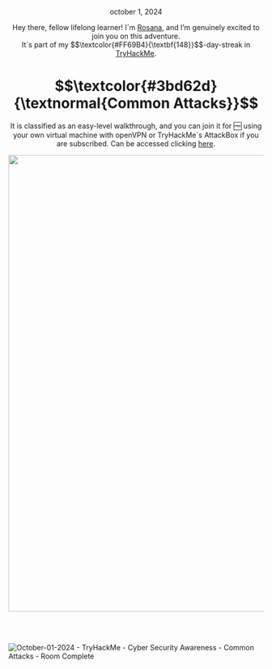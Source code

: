 
<p align="center">october 1, 2024</p>
<p align="center">Hey there, fellow lifelong learner! I´m <a href="https://www.linkedin.com/in/rosanafssantos/">Rosana</a>, and I’m genuinely excited to join you on this adventure.<br>
It´s part of my $$\textcolor{#FF69B4}{\textbf{148}}$$-day-streak in  <a href="https://tryhackme.com">TryHackMe</a>.</p>

<h1 align="center">
  $$\textcolor{#3bd62d}{\textnormal{Common Attacks}}$$
</h1>
<p align="center">It is classified as an easy-level walkthrough, and you can join it for 🆓 using your own virtual machine with openVPN or TryHackMe´s AttackBox if you are subscribed. Can be accessed clicking <a href="https://tryhackme.com/room/commonattacks">here</a>.</p> 
                                                              
<p align="center">
  <img width="900px" src="https://github.com/user-attachments/assets/6dac67d4-65b3-4cfe-b4bb-2d420e98e8eb">
</p>

<br>
<br>

![October-01-2024 - TryHackMe - Cyber Security Awareness - Common Attacks - Room Complete](https://github.com/user-attachments/assets/8a805428-c91e-428a-aba6-c667d9be2e5f)
